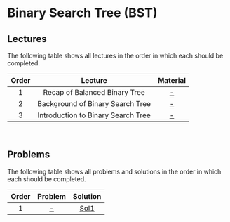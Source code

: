 # Binary Search Tree (BST)

## Lectures

The following table shows all lectures in the order in which each should be completed.

| Order | Lecture | Material |
|:---:|:---:|:---:|
| 1 | Recap of Balanced Binary Tree | [-]() |
| 2 | Background of Binary Search Tree | [-]() |
| 3 | Introduction to Binary Search Tree | [-]() |
<br>

## Problems

The following table shows all problems and solutions in the order in which each should be completed.

| Order | Problem | Solution |
|:---:|:---:|:---:|
| 1 | [-]() | [Sol1]() |